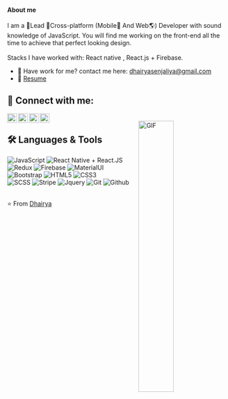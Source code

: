 <!-- ## 
<div >
<img width="200" height="200" alt="GIF" src="https://media2.giphy.com/media/fkZukR450RQ1qnGaq9/giphy.gif" /> Hi there👋, I'm [Dhairya]
</div> 
 -->
#### About me  
I am a 💎Lead 💎Сross-platform (Mobile📱 And Web🌎) Developer with sound knowledge of JavaScript. You will find me working on the front-end all the time to achieve that perfect looking design. </br>  </br>
Stacks I have worked with: React native , React.js + Firebase.
- 📮 Have work for me? contact me here: dhairyasenjaliya@gmail.com
- 📝 [Resume](https://drive.google.com/file/d/1mSoHobZc_TTrqqMYaqenrnWSBcq8NoQJ/view?usp=sharing)



 ## 🔌 Connect with me:

[<img align="left" alt="Dhairya's Linkedin | LinkedIn" width="22px" src="https://cdn.jsdelivr.net/npm/simple-icons@v3/icons/linkedin.svg" />][linkedin]
[<img align="left" alt="Dhairya's Telegram | Telegram" width="22px" src="https://cdn.jsdelivr.net/npm/simple-icons@v3/icons/telegram.svg" />][telegram]
[<img align="left" alt="Dhairya's Instagram | Instagram" width="22px" src="https://cdn.jsdelivr.net/npm/simple-icons@v3/icons/instagram.svg" />][instagram]
[<img align="left" alt="Dhairya's Email | Email" width="22px" src="https://cdn.jsdelivr.net/npm/simple-icons@v3/icons/gmail.svg" />][email]

<br /> 

<img align="right" alt="GIF" width="40%" src="https://media.giphy.com/media/jRf5fsn8G6YaogAWxn/source.gif" />


## 🛠️ Languages & Tools


![JavaScript](https://img.shields.io/badge/-JavaScript-000000?style=flat&logo=javascript)
![React Native + React.JS](https://img.shields.io/badge/-React-000000?style=flat&logo=react)
![Redux](https://img.shields.io/badge/-Redux-000000?style=flat&logo=redux) 
![Firebase](https://img.shields.io/badge/-Firebase-000000?style=flat&logo=firebase) 
![MaterialUI](https://img.shields.io/badge/Material_UI-000000?style=flat&logo=materialui) 
![Bootstrap](https://img.shields.io/badge/Bootstrap-000000?style=flat&logo=bootstrap) 
![HTML5](https://img.shields.io/badge/-HTML5-000000?style=flat&logo=html5) 
![CSS3](https://img.shields.io/badge/-CSS-000000?style=flat&logo=css3)  <br />
![SCSS](https://img.shields.io/badge/-SCSS-000000?style=flat&logo=sass) 
![Stripe](https://img.shields.io/badge/-Stripe-000000?style=flat&logo=stripe)
![Jquery](https://img.shields.io/badge/-Jquery-000000?style=flat&logo=jquery)
![Git](https://img.shields.io/badge/-Git-000000?style=flat&logo=git)
![Github](https://img.shields.io/badge/-Github-000000?style=flat&logo=github) <br />
 <br />



⭐️ From [Dhairya](https://github.com/dhairyasenjaliya)

[linkedin]: https://www.linkedin.com/in/dhairya-senjaliya-a74012119/
[instagram]: https://www.instagram.com/dhairya_patel_143/
[telegram]: https://t.me/dhairyapatel143
[email]: mailto:dhairyasenjaliya@gmail.com
